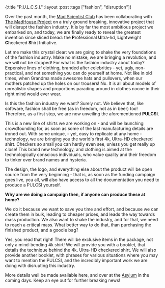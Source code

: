 {:title "P.U.L.C.S.I."
 :layout :post
 :tags  ["fashion", "disruption"]}

Over the past month, the [Mad Scientist Club](https://www.mad-scientist.club/)
has been collaborating with [The MadHouse Project][asylum] on a truly ground
breaking, innovative project that will disrupt the fashion industry. It is by
far the most ambitious project we embarked on, and today, we are finally ready
to reveal the greatest invention since sliced bread: the **P**rofessional 
**U**ltra-hd, **L**ightweight **C**heckered **S**hirt **I**nitiative.

 [asylum]: https://asylum.madhouse-project.org/
 
Let me make this crystal clear: we are going to shake the very foundations of
the fashion industry. Make no mistake, we are bringing a revolution, and we will
not be stopped! For what is the fashion industry about today? Expensive lines of
clothing, branded after celebrities - yet, ugly, non-practical, and not
something you can do yourself at home. Not like in old times, when Grandma made
awesome hats and pullovers, when our mothers patched up the holes on our
trousers! No. It is all about models of unrealistic shapes and proportions
parading around in clothes noone in their right mind would ever wear.

Is this the fashion industry we want? Surely not. We believe that, like software,
fashion shall be free (as in freedom, not as in beer) too! Therefore, as a first
step, we are now unveiling the aforementioned **PULCSI**.

This is a new line of shirts we are working on - and will be launching
crowdfounding for, as soon as some of the last manufacturing details are ironed
out. With some unique, - yet, easy to replicate at any home - technology, we are
bringing you the world's first 4k, Ultra-HD checkered shirt. Checkers so small
you can hardly even see, unless you get really up close! This brand new
technology, and clothing is aimed at the technologically conscious individuals,
who value quality and their freedom to tinker over brand names and hysteria.

The design, the logo, and everything else about the product will be open source
from the very beginning - that is, as soon as the funding campaign goes live,
you all, will also have access to all the documentation you need to produce a
PULCSI yourself.

**Why are we doing a campaign then, if anyone can produce these at home?**

We do it because we want to save you time and effort, and because we can create
them in bulk, leading to cheaper prices, and leads the way towards mass
production. We also want to shake the industry, and for that, we need to reach a
critical mass. What better way to do that, than purchasing the finished product,
and a goodie bag?

Yes, you read that right! There will be exclusive items in the package, not only
a mind-bending 4k shirt! We will provide you with a booklet, that details the
technique behind the 4k. Ultra-HD checkered shirt. We will also provide another
booklet, with phrases for various situations where you may want to mention the
PULCSI, and the incredibly important work we are doing with disrupting this
industry.

More details well be made available here, and over at the [Asylum][asylum] in
the coming days. Keep an eye out for further breaking news!
